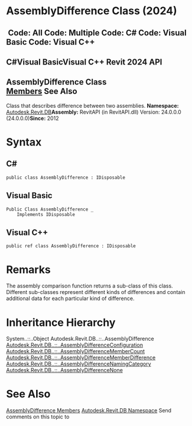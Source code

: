 # AssemblyDifference Class (2024)

﻿
 Code: All Code: Multiple Code: C# Code: Visual Basic Code: Visual C++   
---  
C#Visual BasicVisual C++
Revit 2024 API  
---  
AssemblyDifference Class  
[Members](ee5f75ab-dc92-3512-503e-a24960b3a963.md "AssemblyDifference Members") See Also  
---  
Class that describes difference between two assemblies. 
**Namespace:** [Autodesk.Revit.DB](87546ba7-461b-c646-cbb1-2cb8f5bff8b2.md "Autodesk.Revit.DB Namespace")**Assembly:** RevitAPI (in RevitAPI.dll) Version: 24.0.0.0 (24.0.0.0)**Since:** 2012 
# Syntax
C#  
---  
```text
public class AssemblyDifference : IDisposable
```
  
Visual Basic  
---  
```text
Public Class AssemblyDifference _
	Implements IDisposable
```
  
Visual C++  
---  
```text
public ref class AssemblyDifference : IDisposable
```
  
# Remarks
The assembly comparison function returns a sub-class of this class. Different sub-classes represent different kinds of differences and contain additional data for each particular kind of difference. 
# Inheritance Hierarchy
System..::..Object Autodesk.Revit.DB..::..AssemblyDifference [Autodesk.Revit.DB..::..AssemblyDifferenceConfiguration](77f93e08-edf7-e03b-0671-ca59c6301f32.md "AssemblyDifferenceConfiguration Class") [Autodesk.Revit.DB..::..AssemblyDifferenceMemberCount](0245ee71-17d9-3626-a5d9-6270334ed940.md "AssemblyDifferenceMemberCount Class") [Autodesk.Revit.DB..::..AssemblyDifferenceMemberDifference](8672fb73-9882-5078-9aa2-72bf84d63c7f.md "AssemblyDifferenceMemberDifference Class") [Autodesk.Revit.DB..::..AssemblyDifferenceNamingCategory](cac67198-6888-6c9c-bc0b-f11cf9da2f77.md "AssemblyDifferenceNamingCategory Class") [Autodesk.Revit.DB..::..AssemblyDifferenceNone](cdb8ea5f-c63a-2319-9dd2-0ac4e435871b.md "AssemblyDifferenceNone Class")
# See Also
[AssemblyDifference Members](ee5f75ab-dc92-3512-503e-a24960b3a963.md "AssemblyDifference Members")
[Autodesk.Revit.DB Namespace](87546ba7-461b-c646-cbb1-2cb8f5bff8b2.md "Autodesk.Revit.DB Namespace")
Send comments on this topic to 